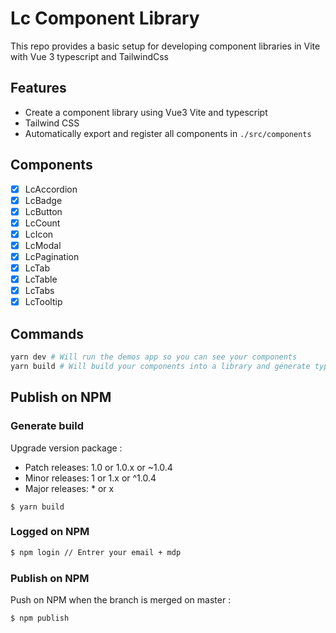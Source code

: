 # Lc Component Library

This repo provides a basic setup for developing component libraries in Vite with Vue 3 typescript and TailwindCss

## Features

- Create a component library using Vue3 Vite and typescript
- Tailwind CSS
- Automatically export and register all components in `./src/components`

## Components

- [x] LcAccordion
- [x] LcBadge
- [x] LcButton
- [x] LcCount
- [x] LcIcon
- [x] LcModal
- [x] LcPagination
- [x] LcTab
- [x] LcTable
- [x] LcTabs
- [x] LcTooltip

## Commands

```bash
yarn dev # Will run the demos app so you can see your components
yarn build # Will build your components into a library and generate types
```

## Publish on NPM

### Generate build

Upgrade version package :

- Patch releases: 1.0 or 1.0.x or ~1.0.4
- Minor releases: 1 or 1.x or ^1.0.4
- Major releases: \* or x

```
$ yarn build
```

### Logged on NPM

```bash
$ npm login // Entrer your email + mdp
```

### Publish on NPM

Push on NPM when the branch is merged on master :

```bash
$ npm publish
```
